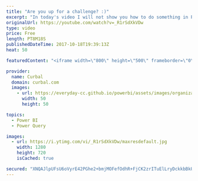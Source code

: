 ```yaml
---
title: "Are you up for a challenge? :)"
excerpt: "In today's video I will not show you how to do something in Power BI, I challenge you to show me!  Link to techdays sessions: http://tdswe.se/sessioner/  Here are the rules for the Power Query challenge: 1. Download the source data here: http://gofile.me/2kEOD/MlNRhu3yh 2. Clean the data in power BI"
originalUrl: https://youtube.com/watch?v=_R1rSdXkVDw
type: video
price: Free
length: PT8M18S
publishedDateTime: 2017-10-18T19:39:13Z
heat: 50

featuredContent: "<iframe width=\"800\" height=\"500\" frameborder=\"0\" src=\"https://www.youtube.com/embed/_R1rSdXkVDw\" allow=\"accelerometer; autoplay; encrypted-media; gyroscope; picture-in-picture\" allowfullscreen></iframe>"

provider:
  name: Curbal
  domain: curbal.com
  images:
    - url: https://everyday-cc.github.io/powerbi/assets/images/organizations/curbal.com-50x50.jpg
      width: 50
      height: 50

topics:
  - Power BI
  - Power Query

images:
  - url: https://i.ytimg.com/vi/_R1rSdXkVDw/maxresdefault.jpg
    width: 1280
    height: 720
    isCached: true

secured: "XNQAJlpUFsU6oVyrE42PGhe2+bmjMOFefOdhR+FjCK2zrITuElLryDckkbBkU23OF6JVhY3NHIphM0oJoqW+vo6V+VWMH4+EkKw8AEowr0XHhDXWUCebtr7LW6QF6PMbFRa2HZWnCXhCtgAkwnJL2WPQ9EnGr+dQXCSie/irUnwwzaKFofph60wdOR0sJoNYN0Ovr9S0QEePKtM0rx5nR+Lq2rzRA8t9vQYoJnX8tvO8305y5DKstF7H80qcbIXsZEEAys/n4saONHJ5xTA2IYOMA4Els5AWu5+scKAhGaVhAzF5/WN2XcmDdkzr1YQ+dJgoRP8CmtqDsv0RNVlx5vXhr9XPdFQVr6xE03H65MUJsBbR6djtP+W51FLE4KN/v0WvfwifLUt4eaB3RetzKr17IU4jLZFl1CjpOQsVhuE=;OoSPt+tJXEOW7XJEW3cMDg=="
---
```


